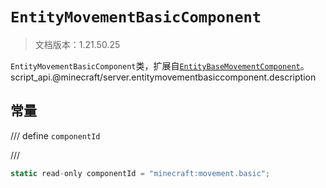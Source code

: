 # `EntityMovementBasicComponent`

> 文档版本：1.21.50.25

`EntityMovementBasicComponent`类，扩展自[`EntityBaseMovementComponent`](./entitybasemovementcomponent.md)。script_api.@minecraft/server.entitymovementbasiccomponent.description

## 常量

/// define
`componentId`


///

```js
static read-only componentId = "minecraft:movement.basic";
```

